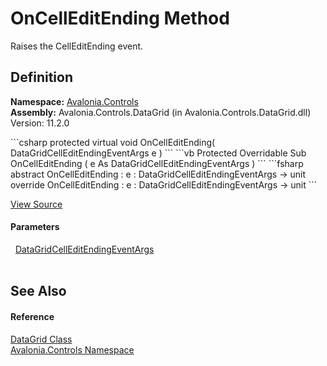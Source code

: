 # OnCellEditEnding Method


Raises the CellEditEnding event.



## Definition
**Namespace:** <a href="N_Avalonia_Controls">Avalonia.Controls</a>  
**Assembly:** Avalonia.Controls.DataGrid (in Avalonia.Controls.DataGrid.dll) Version: 11.2.0

<Tabs groupId="api-code-preview">
<TabItem value="csharp" label="C#">
```csharp
protected virtual void OnCellEditEnding(
	DataGridCellEditEndingEventArgs e
)
```
</TabItem>
<TabItem value="vb" label="VB">
```vb
Protected Overridable Sub OnCellEditEnding ( 
	e As DataGridCellEditEndingEventArgs
)
```
</TabItem>
<TabItem value="fsharp" label="F#">
```fsharp
abstract OnCellEditEnding : 
        e : DataGridCellEditEndingEventArgs -> unit 
override OnCellEditEnding : 
        e : DataGridCellEditEndingEventArgs -> unit 
```
</TabItem>
</Tabs>



<a href="https://github.com/AvaloniaUI/Avalonia/tree/master/src/Avalonia.Controls.DataGrid/DataGrid.cs#L2275" title="View the source code">View Source</a>



#### Parameters
<dl><dt>  <a href="T_Avalonia_Controls_DataGridCellEditEndingEventArgs">DataGridCellEditEndingEventArgs</a></dt><dd> </dd></dl>

## See Also


#### Reference
<a href="T_Avalonia_Controls_DataGrid">DataGrid Class</a>  
<a href="N_Avalonia_Controls">Avalonia.Controls Namespace</a>  
